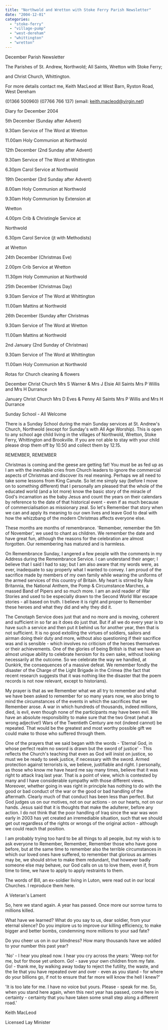 ```yaml
---
title: "Northwold and Wretton with Stoke Ferry Parish Newsletter"
date: "2004-12-01"
categories: 
  - "stoke-ferry"
  - "village-pump"
  - "west-dereham"
  - "whittington"
  - "wretton"
---
```


December Parish Newsletter

The Parishes of St. Andrew, Northwold; All Saints, Wretton with Stoke Ferry;

and Christ Church, Whittington.

For more details contact me, Keith MacLeod at West Barn, Ryston Road, West Dereham

(01366 500960) (07766 766 137) (email: keith.macleod@virgin.net)

Diary for December 2004

5th December (Sunday after Advent)

9.30am Service of The Word at Wretton

11.00am Holy Communion at Northwold

12th December (2nd Sunday after Advent)

9.30am Service of The Word at Whittington

6.30pm Carol Service at Northwold

19th December (3rd Sunday after Advent)

8.00am Holy Communion at Northwold

9.30am Holy Communion by Extension at

Wretton

4.00pm Crib & Christingle Service at

Northwold

6.30pm Carol Service (jt with Methodists)

at Wretton

24th December (Christmas Eve)

2.00pm Crib Service at Wretton

11.30pm Holy Communion at Northwold

25th December (Christmas Day)

9.30am Service of The Word at Whittington

11.00am Mattins at Northwold

26th December (Sunday after Christmas

9.30am Service of The Word at Wretton

11.00am Mattins at Northwold

2nd January (2nd Sunday of Christmas)

9.30am Service of The Word at Whittington

11.00am Holy Communion at Northwold

Rotas for Church cleaning & flowers

December Christ Church Mrs S Warner & Mrs J Elsie All Saints Mrs P Willis and Mrs H Durrance

January Christ Church Mrs D Eves & Penny All Saints Mrs P Willis and Mrs H Durrance

Sunday School - All Welcome

There is a Sunday School during the main Sunday services at St. Andrew's Church, Northwold (except for Sunday's with All Age Worship). This is open to any school age child living in the villages of Northwold, Wretton, Stoke Ferry, Whittington and Brookville. If you are not able to stay with your child please drop them off by 10.50 and collect them by 12.15.

REMEMBER, REMEMBER

Christmas is coming and the geese are getting fat! You must be as fed up as I am with the inevitable cries from Church leaders to ignore the commercial aspects of Christmas and discover its real meaning. Perhaps we all need to take some lessons from King Canute. So let me simply say (before I move on to something different) that I personally am pleased that the whole of the educated world (and a lot more) know the basic story of the miracle of God's incarnation as the baby Jesus and count the years on their calendars by reference to the date of that historical event - even if as much because of commercialisation as missionary zeal. So let's Remember that story when we can and apply its meaning to our own lives and leave God to deal with how the whizzbang of the modern Christmas affects everyone else.

These months are months of remembrance. 'Remember, remember the 5th of November', we used to chant as children. We remember the date and have great fun, although the reasons for the celebration are almost forgotten. Our remembering has matured and is harmless.

On Remembrance Sunday, I angered a few people with the comments in my Address during the Remembrance Service. I can understand their anger; I believe that I said I had to say; but I am also aware that my words were, as ever, inadequate to say properly what I wanted to convey. I am proud of the sacrifice made by members of my own family while wearing the uniforms of the armed services of this country of Britain. My heart is stirred by Rule Britannia, the National Anthem, the Pomp & Circumstance Marches, a massed Band of Pipers and so much more. I am an avid reader of War Stories and used to be especially drawn to the Second World War escape stories - all based on truth. I believe it is right and proper to Remember these heroes and what they did and why they did it.

The Cenotaph Service does just that and no more and is moving, coherent and sufficient in so far as it does do just that. But if all we do every year is to have such a service and then put it behind us for another year, then that is not sufficient. It is no good extolling the virtues of soldiers, sailors and airman doing their duty and more, without also questioning if their sacrifice was and is sensible - which involves no criticism of the heroes themselves or their achievements. One of the glories of being British is that we have an almost unique ability to celebrate heroism for its own sake, without looking necessarily at the outcome. So we celebrate the way we handled, at Dunkirk, the consequences of a massive defeat. We remember fondly the disaster of the Charge of the Light Brigade in the Crimea (the fact that recent research suggests that it was nothing like the disaster that the poem records is not now relevant, except to historians).

My prayer is that as we Remember what we all try to remember and what we have been asked to remember for so many years now, we also bring to mind the circumstances of the events in which the sacrifices that we Remember arose. A war in which hundreds of thousands, indeed millions, died, is evil, even though none of the participants may have been evil. We have an absolute responsibility to make sure that the two Great (what a wrong adjective!) Wars of the Twentieth Century are not (indeed cannot) be repeated. That would be the greatest and most worthy possible gift we could make to those who suffered through them.

One of the prayers that we said began with the words - 'Eternal God, in whose perfect realm no sword is drawn but the sword of justice' - This reflects the Church's teaching that even as God will insist on justice, so must we be ready to seek justice, if necessary with the sword. Armed protection against terrorists is, we believe, justifiable and right. I personally, as those who know me have heard me say many times, believe that it was right to attack Iraq last year. That is a point of view, which is contested by many and I have considerable sympathy with those different views. Moreover, whether going in was right in principle has nothing to do with the good or bad conduct of the war or the good or bad handling of the aftermath. Clearly much of that conduct has been less than perfect. But God judges us on our motives, not on our actions - on our hearts, not on our hands. Jesus said that it is thoughts that make the adulterer, before any action. I do not think that the poor handling of Iraq since the war was won early in 2003 has yet created an irremediable situation, such that we should get out regardless of the rights or wrongs of the original action - although we could reach that position.

I am probably trying too hard to be all things to all people, but my wish is to ask everyone to Remember, Remember, Remember those who have gone before, but at the same time to remember also the terrible circumstances in which our loved ones have suffered, to remember that glorious as armies may be, we should strive to make them redundant, that however badly someone else may behave, our God calls on us to love them, even if, from time to time, we have to apply to apply restraints to them.

The words of Bill, an ex-soldier living in Luton, were read out in our local Churches. I reproduce them here.

A Veteran's Lament

So, here we stand again. A year has passed. Once more our sorrow turns to millions killed.

What have we learned? What do you say to us, dear soldier, from your eternal silence? Do you implore us to improve our killing efficiency, to make bigger and better bombs, condemning more millions to your sad fate?

Do you cheer us on in our blindness? How many thousands have we added to your number this past year?

'No' - I hear you plead now. I hear you cry across the years: 'Weep not for me, but for those yet unborn. Go! - save your own children from my fate. Go! - thank me, by walking away today to reject the futility, the waste, and the lie that you have repeated over and over - even as you stand - for where do your billions go, if not to ensure that far more will know the hell I knew?'

'It is too late for me. I have no voice but yours. Please - speak for me. So, when you stand here again, when this next year has passed, come here in certainty - certainty that you have taken some small step along a different road.'

Keith MacLeod

Licensed Lay Minister
